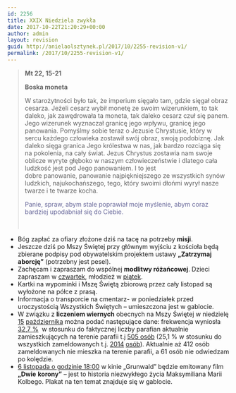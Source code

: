 ```yaml
---
id: 2256
title: XXIX Niedziela zwykła
date: 2017-10-22T21:20:29+00:00
author: admin
layout: revision
guid: http://anielaolsztynek.pl/2017/10/2255-revision-v1/
permalink: /2017/10/2255-revision-v1/
---
```

> **Mt 22, 15-21**
> 
> **Boska moneta**
> 
> W starożytności było tak, że imperium sięgało tam, gdzie sięgał obraz cesarza. Jeżeli cesarz wybił monetę ze swoim wizerunkiem, to tak daleko, jak zawędrowała ta moneta, tak daleko cesarz czuł się panem. Jego wizerunek wyznaczał granicę jego wpływu, granicę jego panowania. Pomyślmy sobie teraz o Jezusie Chrystusie, który w sercu każdego człowieka zostawił swój obraz, swoją podobiznę. Jak daleko sięga granica Jego królestwa w nas, jak bardzo rozciąga się na pokolenia, na cały świat. Jezus Chrystus zostawia nam swoje oblicze wyryte głęboko w naszym człowieczeństwie i dlatego cała ludzkość jest pod Jego panowaniem. I to jest dobre panowanie, panowanie najpiękniejszego ze wszystkich synów ludzkich, najukochańszego, tego, który swoimi dłońmi wyrył nasze twarze i te twarze kocha.
> 
> <span style="color: #666699;">Panie, spraw, abym stale poprawiał moje myślenie, abym coraz bardziej upodabniał się do Ciebie.</span>
> 
> &nbsp;

  * Bóg zapłać za ofiary złożone dziś na tacę na potrzeby **misji**.
  * Jeszcze dziś po Mszy Świętej przy głównym wyjściu z kościoła będą zbierane podpisy pod obywatelskim projektem ustawy **„Zatrzymaj aborcję”** (potrzebny jest pesel).
  * Zachęcam i zapraszam do wspólnej **modlitwy różańcowej**. Dzieci zapraszam w <span style="text-decoration: underline;">czwartek</span>, młodzież w <span style="text-decoration: underline;">piątek</span>.
  * Kartki na wypominki i Mszę Świętą zbiorową przez cały listopad są wyłożone na półce z prasą.
  * Informacja o transporcie na cmentarz- w poniedziałek przed uroczystością Wszystkich Świętych &#8211; umieszczona jest w gablocie.
  * W związku z **liczeniem wiernych** obecnych na Mszy Świętej w niedzielę <span style="text-decoration: underline;">15</span> <span style="text-decoration: underline;">października</span> można podać następujące dane: frekwencja wyniosła <span style="text-decoration: underline;">32,7 %</span>  w stosunku do faktycznej liczby parafian aktualnie zamieszkujących na terenie parafii t.j <span style="text-decoration: underline;">505 osób</span> (25,1 % w stosunku do wszystkich zameldowanych t.j. <span style="text-decoration: underline;">2014</span> <span style="text-decoration: underline;">osób</span>). Aktualnie aż 412 osób zameldowanych nie mieszka na terenie parafii, a 61 osób nie odwiedzam po kolędzie.
  * <span style="text-decoration: underline;">6 listopada o godzinie 18:00</span> w kinie &#8222;Grunwald&#8221; będzie emitowany film **&#8222;Dwie** **korony&#8221;** &#8211; jest to historia niezwykłego życia Maksymiliana Marii Kolbego. Plakat na ten temat znajduje się w gablocie.